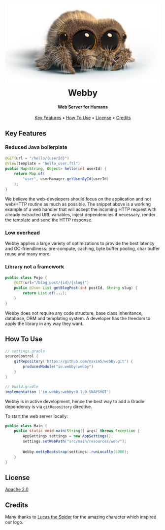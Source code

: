 <h1 align="center">
  <br>
  <img src="https://raw.githubusercontent.com/maxim5/webby/readme/doc/spider-lucas.png" alt="Webby" width="600">
  <br>
  Webby
  <br>
</h1>

<h4 align="center">Web Server for Humans</h4>

<p align="center">
  <a href="#key-features">Key Features</a> •
  <a href="#how-to-use">How To Use</a> •
  <a href="#license">License</a> •
  <a href="#credits">Credits</a>
</p>

[comment]: <> (![screenshot]&#40;https://raw.githubusercontent.com/amitmerchant1990/electron-markdownify/master/app/img/markdownify.gif&#41;)

## Key Features

### Reduced Java boilerplate

```java
@GET(url = "/hello/{userId}")
@View(template = "hello_user.ftl")
public Map<String, Object> hello(int userId) {
    return Map.of(
        "user", userManager.getUserById(userId)
    );
}
```

We believe the web-developers should focus on the application and not web/HTTP routine as much as possible.
The snippet above is a working example of a web handler that will accept the incoming HTTP request 
with already extracted URL variables, inject dependencies if necessary, render the template and send the HTTP response.

### Low overhead 

Webby applies a large variety of optimizations to provide the best latency and GC-friendliness: pre-compute, caching,
byte buffer pooling, char buffer reuse and many more.

### Library not a framework

```java
public class Pojo {
    @GET(url="/blog_post/{id}/{slug}")
    public @Json List getBlogPost(int postId, String slug) {
        return List.of(...);
    }
}
```

Webby does not require any code structure, base class inheritance, database, ORM and templating system.
A developer has the freedom to apply the library in any way they want.

## How To Use

```groovy
// settings.gradle
sourceControl {
    gitRepository('https://github.com/maxim5/webby.git') {
        producesModule("io.webby:webby")
    }
}
```

```groovy
// build.gradle
implementation ('io.webby:webby:0.1.0-SNAPSHOT')
```

Webby is in active development, hence the best way to add a Gradle dependency is via `gitRepository` directive.


To start the web server locally:

```java
public class Main {
    public static void main(String[] args) throws Exception {
        AppSettings settings = new AppSettings();
        settings.setWebPath("src/main/resources/web/");

        Webby.nettyBootstrap(settings).runLocally(8080);
    }
}
```

## License

[Apache 2.0](/maxim5/webby/blob/master/LICENSE)


## Credits

Many thanks to [Lucas the Spider](https://www.youtube.com/channel/UCNqRS1gSJFMNPVwye1gyI_g) for the amazing character
which inspired our logo.
